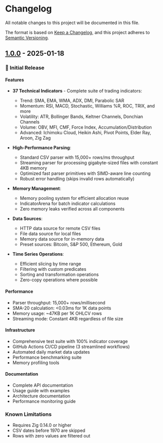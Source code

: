 # Changelog

All notable changes to this project will be documented in this file.

The format is based on [Keep a Changelog](https://keepachangelog.com/en/1.0.0/),
and this project adheres to [Semantic Versioning](https://semver.org/spec/v2.0.0.html).

## [1.0.0] - 2025-01-18

### 🎉 Initial Release

#### Features
- **37 Technical Indicators** - Complete suite of trading indicators:
  - Trend: SMA, EMA, WMA, ADX, DMI, Parabolic SAR
  - Momentum: RSI, MACD, Stochastic, Williams %R, ROC, TRIX, and more
  - Volatility: ATR, Bollinger Bands, Keltner Channels, Donchian Channels
  - Volume: OBV, MFI, CMF, Force Index, Accumulation/Distribution
  - Advanced: Ichimoku Cloud, Heikin Ashi, Pivot Points, Elder Ray, Aroon, Zig Zag

- **High-Performance Parsing**:
  - Standard CSV parser with 15,000+ rows/ms throughput
  - Streaming parser for processing gigabyte-sized files with constant 4KB memory
  - Optimized fast parser primitives with SIMD-aware line counting
  - Robust error handling (skips invalid rows automatically)

- **Memory Management**:
  - Memory pooling system for efficient allocation reuse
  - IndicatorArena for batch indicator calculations
  - Zero memory leaks verified across all components

- **Data Sources**:
  - HTTP data source for remote CSV files
  - File data source for local files
  - Memory data source for in-memory data
  - Preset sources: Bitcoin, S&P 500, Ethereum, Gold

- **Time Series Operations**:
  - Efficient slicing by time range
  - Filtering with custom predicates
  - Sorting and transformation operations
  - Zero-copy operations where possible

#### Performance
- Parser throughput: 15,000+ rows/millisecond
- SMA-20 calculation: <0.03ms for 1K data points
- Memory usage: ~47KB per 1K OHLCV rows
- Streaming mode: Constant 4KB regardless of file size

#### Infrastructure
- Comprehensive test suite with 100% indicator coverage
- GitHub Actions CI/CD pipeline (3 streamlined workflows)
- Automated daily market data updates
- Performance benchmarking suite
- Memory profiling tools

#### Documentation
- Complete API documentation
- Usage guide with examples
- Architecture documentation
- Performance monitoring guide

### Known Limitations
- Requires Zig 0.14.0 or higher
- CSV dates before 1970 are skipped
- Rows with zero values are filtered out

[1.0.0]: https://github.com/Mario-SO/ohlcv/releases/tag/v1.0.0